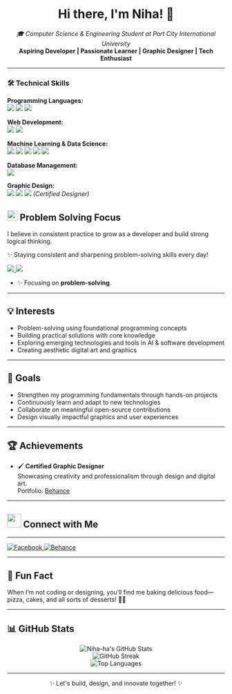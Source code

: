 <h1 align="center">Hi there, I'm Niha! 👋</h1>
<p align="center">
  <em>🎓 Computer Science & Engineering Student at Port City International University</em><br>
  <strong>Aspiring Developer | Passionate Learner | Graphic Designer | Tech Enthusiast</strong>
</p>

---



### 🛠️ Technical Skills

**Programming Languages:**  
<img src="https://img.shields.io/badge/C-00599C?style=for-the-badge&logo=c&logoColor=white" /> <img src="https://img.shields.io/badge/Python-3776AB?style=for-the-badge&logo=python&logoColor=white" /> <img src="https://img.shields.io/badge/SQL-4479A1?style=for-the-badge&logo=postgresql&logoColor=white" />

**Web Development:**  
<img src="https://img.shields.io/badge/HTML5-E34F26?style=for-the-badge&logo=html5&logoColor=white" /> <img src="https://img.shields.io/badge/CSS3-1572B6?style=for-the-badge&logo=css3&logoColor=white" />

**Machine Learning & Data Science:**  
<img src="https://img.shields.io/badge/NumPy-013243?style=for-the-badge&logo=numpy&logoColor=white" /> <img src="https://img.shields.io/badge/Pandas-150458?style=for-the-badge&logo=pandas&logoColor=white" /> <img src="https://img.shields.io/badge/scikit--learn-F7931E?style=for-the-badge&logo=scikit-learn&logoColor=white" /> <img src="https://img.shields.io/badge/Matplotlib-2C5BB4?style=for-the-badge&logo=matplotlib&logoColor=white" /> <img src="https://img.shields.io/badge/Google%20Colab-F9AB00?style=for-the-badge&logo=google-colab&logoColor=white" />

**Database Management:**  
<img src="https://img.shields.io/badge/SQL-336791?style=for-the-badge&logo=postgresql&logoColor=white" />

**Graphic Design:**  
<img src="https://img.shields.io/badge/Adobe%20Photoshop-31A8FF?style=for-the-badge&logo=adobe-photoshop&logoColor=white" /> <img src="https://img.shields.io/badge/Adobe%20Illustrator-FF9A00?style=for-the-badge&logo=adobe-illustrator&logoColor=white" /> <img src="https://img.shields.io/badge/Canva-00C4CC?style=for-the-badge&logo=canva&logoColor=white" /> *(Certified Designer)*


## <img src="https://img.icons8.com/color/48/000000/brain.png" width="24px"/> Problem Solving Focus

I believe in consistent practice to grow as a developer and build strong logical thinking.

✨ Staying consistent and sharpening problem-solving skills every day!

<p>
  <a href="https://www.hackerrank.com/profile/jannatunnurniha" target="_blank">
    <img src="https://img.shields.io/badge/HackerRank-2EC866?logo=hackerrank&logoColor=white&style=for-the-badge" />
  </a>
  <a href="https://codemama.io/profile/68596ac944748dbc6fc9cbf4" target="_blank">
    <img src="https://img.shields.io/badge/CodeMama-8B5CF6?style=for-the-badge" />
  </a>
</p>

- ✨ Focusing on <strong>problem-solving</strong>.

---

## 💡 Interests

- Problem-solving using foundational programming concepts  
- Building practical solutions with core knowledge  
- Exploring emerging technologies and tools in AI & software development  
- Creating aesthetic digital art and graphics

---

## 🎯 Goals

- Strengthen my programming fundamentals through hands-on projects  
- Continuously learn and adapt to new technologies  
- Collaborate on meaningful open-source contributions  
- Design visually impactful graphics and user experiences

---

## 🏆 Achievements

- 🖌️ **Certified Graphic Designer**  
  Showcasing creativity and professionalism through design and digital art.  
  Portfolio: [Behance](https://www.behance.net/nihaillustrates)

---

## <img src="https://img.icons8.com/color/48/000000/domain--v1.png" width="32px"/> Connect with Me

<hr>

<p>
  <a href="https://www.facebook.com/jannatun.nur.niha/" target="_blank">
    <img src="https://img.shields.io/badge/Facebook-1877F2?logo=facebook&logoColor=white&style=for-the-badge" alt="Facebook"/>
  </a>
  <a href="https://www.behance.net/nihaillustrates" target="_blank">
    <img src="https://img.shields.io/badge/Behance-1769FF?logo=behance&logoColor=white&style=for-the-badge" alt="Behance"/>
  </a>
</p>

---

## 🍰 Fun Fact

When I’m not coding or designing, you’ll find me baking delicious food—pizza, cakes, and all sorts of desserts! 🎂🍕

---

## 📊 GitHub Stats

<p align="center">
  <img src="https://github-readme-stats.vercel.app/api?username=Niha-ha&show_icons=true&theme=radical" alt="Niha-ha's GitHub Stats" />
  <br>
  <img src="https://github-readme-streak-stats.herokuapp.com/?user=Niha-ha&theme=radical" alt="GitHub Streak" />
  <br>
  <img src="https://github-readme-stats.vercel.app/api/top-langs/?username=Niha-ha&layout=compact&theme=radical" alt="Top Languages" />
</p>

---

<p align="center">✨ Let's build, design, and innovate together! ✨</p>

